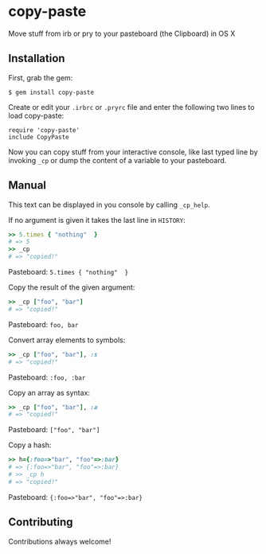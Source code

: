 # copy-paste

Move stuff from irb or pry to your pasteboard (the Clipboard) in OS X

## Installation

First, grab the gem:
```
$ gem install copy-paste
```

Create or edit your `.irbrc` or `.pryrc` file and enter the following two lines to load copy-paste:

```
require 'copy-paste'
include CopyPaste
```

Now you can copy stuff from your interactive console, like last typed line by invoking `_cp` or dump the content of a variable to your pasteboard.


## Manual

This text can be displayed in you console by calling `_cp_help`.

If no argument is given it takes the last line in `HISTORY`:
```ruby
>> 5.times { "nothing"  }
# => 5
>> _cp
# => "copied!"
```
Pasteboard: `5.times { "nothing"  }`


Copy the result of the given argument:
```ruby
>> _cp ["foo", "bar"]
# => "copied!"
```
Pasteboard: `foo, bar`


Convert array elements to symbols:
```ruby
>> _cp ["foo", "bar"], :s
# => "copied!"
```
Pasteboard: `:foo, :bar`


Copy an array as syntax:
```ruby
>> _cp ["foo", "bar"], :a
# => "copied!"
```
Pasteboard: `["foo", "bar"]`


Copy a hash:
```ruby
>> h={:foo=>"bar", "foo"=>:bar}
# => {:foo=>"bar", "foo"=>:bar}
# >> _cp h
# => "copied!"
```
Pasteboard: `{:foo=>"bar", "foo"=>:bar}`


## Contributing

Contributions always welcome!
